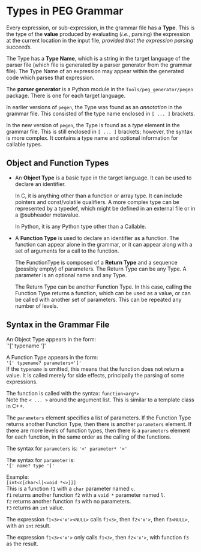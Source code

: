 # Types in PEG Grammar

Every expression, or sub-expression, in the grammar file has a **Type**.  This is the type of the **value** produced by evaluating (*i.e.*, parsing) the expression at the current location in the input file, *provided that the expression parsing succeeds*.

The Type has a **Type Name**, which is a string in the target language of the parser file (which file is generated by a parser generator from the grammar file).  The Type Name of an expression may appear within the generated code which parses that expression.

The **parser generator** is a Python module in the `Tools/peg_generator/pegen` package.  There is one for each target language.

In earlier versions of `pegen`, the Type was found as an *annotation* in the grammar file.  This consisted of the type name enclosed in `[ ... ]` brackets.

In the new version of `pegen`, the Type is found as a *type* element in the grammar file.  This is still enclosed in `[ ... ]` brackets; however, the syntax is more complex.  It contains a type name and optional information for callable types.

## Object and Function Types

- An **Object Type** is a basic type in the target language.  It can be used to declare an identifier.

    In C, it is anything other than a function or array type.  It can include pointers and const/volatile qualifiers.  A more complex type can be represented by a typedef, which might be defined in an external file or in a @subheader metavalue.

    In Python, it is any Python type other than a Callable.

- A **Function Type** is used to declare an identifier as a function.  The function can appear alone in the grammar, or it can appear along with a set of arguments for a call to the function.

    The FunctionType is composed of a **Return Type** and a sequence (possibly empty) of parameters.  The Return Type can be any Type.  A parameter is an optional name and any Type. 

    The Return Type can be another Function Type.  In this case, calling the Function Type returns a function, which can be used as a value, or can be called with another set of parameters.  This can be repeated any number of levels.

## Syntax in the Grammar File

An Object Type appears in the form:  
`'[' typename ']'  

A Function Type appears in the form:  
`'[' typename? parameters+']'`  
If the `typename` is omitted, this means that the function does not return a value.  It is called merely for side effects, principally the parsing of some expressions.  

The function is called with the syntax:
`function<arg*>`  
Note the `< ... >` around the argument list.  This is similar to a template class in C++.

The `parameters` element specifies a list of parameters.  If the Function Type returns another Function Type, then there is another `parameters` element.  If there are more levels of function types, then there is a `parameters` element for each function, in the same order as the calling of the functions.

The syntax for `parameters` is:
`'<' parameter* '>'`

The syntax for `parameter` is:  
`'[' name? type ']'`

Example:  
`[int<c[char<l[<void *<>]]]`  
This is a function `f1` with a `char` parameter named `c`.  
`f1` returns another function `f2` with a `void *` parameter named `l`.  
`f2` returns another function `f3` with no parameters.  
`f3` returns an `int` value.

The expression `f1<3><'x'><NULL>` calls `f1<3>`, then `f2<'x'>`, then `f3<NULL>`, with an `int` result.  

The expression `f1<3><'x'>` only calls `f1<3>`, then `f2<'x'>`, with function `f3` as the result.  



